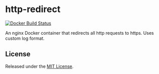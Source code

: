 # http-redirect

[![Docker Build Status](https://img.shields.io/docker/build/datacite/http-redirect.svg)](https://hub.docker.com/r/datacite/http-redirect/)

An nginx Docker container that redirects all http requests to https. Uses custom log format.

## License
Released under the [MIT License](https://github.com/datacite/http-redirect/blob/master/LICENSE).
